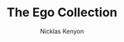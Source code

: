 ---
layout: ../../layouts/ProjectLayout.astro
title: 'The Ego Collection'
startDate: Spring 2016
endDate: Spring 2018
sortDate: 05-28-2018
description: 'Animated short film based on a poem I wrote'
author: 'Nicklas Kenyon'
tags: ["Art", "3D", "Maya"]
image: '/imgs/thumbnails/the_ego_collection.png'
---